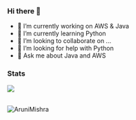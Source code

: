### Hi there 👋

- 🔭 I’m currently working on AWS & Java
- 🌱 I’m currently learning Python
- 👯 I’m looking to collaborate on ...
- 🤔 I’m looking for help with Python
- 💬 Ask me about Java and AWS

### Stats

<a href="#stats">
<img align="center" src = "https://gh-readme-stats.krish-the-dev.vercel.app/api/top-langs/?username=AruniMishra&hide=css&layout=compact" />
</a>
</br>
</br>

<p><img align="center" src="https://github-readme-streak-stats.herokuapp.com/?user=AruniMishra&" alt="AruniMishra" /></p>
</br>
</br>


[linkedin]: https://www.linkedin.com/in/aruni-mishra-419a3848/
[website]: http://arunimishra.com/
[gmail]: mailto:arunimishramsit@gmail.com